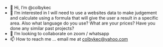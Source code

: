 - 👋 Hi, I’m @colbykec
- 👀 I’m interested in I will need to use a websites data to make judgement and calculate using a formula that will give the user a result in a specific area. Also what language do you use? What are your prices? Have you done any similar past projects?
- 💞️ I’m looking to collaborate on zoom / whatsapp
- 📫 How to reach me ... email me at colbykec@yahoo.com
